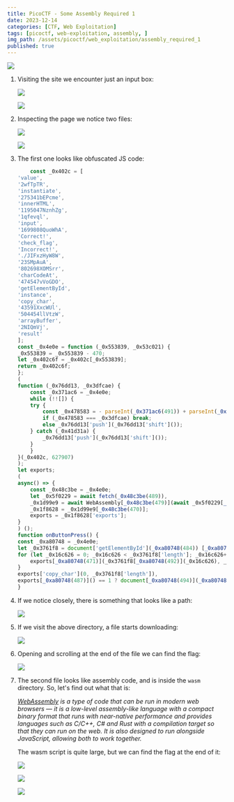 ```yaml
---
title: PicoCTF - Some Assembly Required 1
date: 2023-12-14
categories: [CTF, Web Exploitation]
tags: [picoctf, web-exploitation, assembly, ]
img_path: /assets/picoctf/web_exploitation/assembly_required_1
published: true
---
```


![](room_banner.png)

1. Visiting the site we encounter just an input box:

    ![](home.png)

    ![](test_incorrect.png)

2. Inspecting the page we notice two files:

    ![](first_js.png)

    ![](second_js.png)

3. The first one looks like obfuscated JS code:

    ```javascript
        const _0x402c = [
    'value',
    '2wfTpTR',
    'instantiate',
    '275341bEPcme',
    'innerHTML',
    '1195047NznhZg',
    '1qfevql',
    'input',
    '1699808QuoWhA',
    'Correct!',
    'check_flag',
    'Incorrect!',
    './JIFxzHyW8W',
    '23SMpAuA',
    '802698XOMSrr',
    'charCodeAt',
    '474547vVoGDO',
    'getElementById',
    'instance',
    'copy_char',
    '43591XxcWUl',
    '504454llVtzW',
    'arrayBuffer',
    '2NIQmVj',
    'result'
    ];
    const _0x4e0e = function (_0x553839, _0x53c021) {
    _0x553839 = _0x553839 - 470;
    let _0x402c6f = _0x402c[_0x553839];
    return _0x402c6f;
    };
    (
    function (_0x76dd13, _0x3dfcae) {
        const _0x371ac6 = _0x4e0e;
        while (!![]) {
        try {
            const _0x478583 = - parseInt(_0x371ac6(491)) + parseInt(_0x371ac6(493)) + - parseInt(_0x371ac6(475)) * - parseInt(_0x371ac6(473)) + - parseInt(_0x371ac6(482)) * - parseInt(_0x371ac6(483)) + - parseInt(_0x371ac6(478)) * parseInt(_0x371ac6(480)) + parseInt(_0x371ac6(472)) * parseInt(_0x371ac6(490)) + - parseInt(_0x371ac6(485));
            if (_0x478583 === _0x3dfcae) break;
            else _0x76dd13['push'](_0x76dd13['shift']());
        } catch (_0x41d31a) {
            _0x76dd13['push'](_0x76dd13['shift']());
        }
        }
    }(_0x402c, 627907)
    );
    let exports;
    (
    async() => {
        const _0x48c3be = _0x4e0e;
        let _0x5f0229 = await fetch(_0x48c3be(489)),
        _0x1d99e9 = await WebAssembly[_0x48c3be(479)](await _0x5f0229[_0x48c3be(474)]()),
        _0x1f8628 = _0x1d99e9[_0x48c3be(470)];
        exports = _0x1f8628['exports'];
    }
    ) ();
    function onButtonPress() {
    const _0xa80748 = _0x4e0e;
    let _0x3761f8 = document['getElementById'](_0xa80748(484)) [_0xa80748(477)];
    for (let _0x16c626 = 0; _0x16c626 < _0x3761f8['length']; _0x16c626++) {
        exports[_0xa80748(471)](_0x3761f8[_0xa80748(492)](_0x16c626), _0x16c626);
    }
    exports['copy_char'](0, _0x3761f8['length']),
    exports[_0xa80748(487)]() == 1 ? document[_0xa80748(494)](_0xa80748(476)) [_0xa80748(481)] = _0xa80748(486) : document[_0xa80748(494)](_0xa80748(476)) [_0xa80748(481)] = _0xa80748(488);
    }
    ```

5. If we notice closely, there is something that looks like a path:

    ![](directory.png)

6. If we visit the above directory, a file starts downloading:

    ![](download.png)

7. Opening and scrolling at the end of the file we can find the flag:

    ![](download_flag.png)

8. The second file looks like assembly code, and is inside the `wasm` directory. So, let's find out what that is:

    _[WebAssembly](https://developer.mozilla.org/en-US/docs/WebAssembly) is a type of code that can be run in modern web browsers — it is a low-level assembly-like language with a compact binary format that runs with near-native performance and provides languages such as C/C++, C# and Rust with a compilation target so that they can run on the web. It is also designed to run alongside JavaScript, allowing both to work together._

    The wasm script is quite large, but we can find the flag at the end of it:

    ![](inspect_flag.png)

    ![](flag_correct.png)

    ![](room_pwned.png)